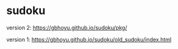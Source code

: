# sudoku



version 2: https://gbhoyu.github.io/sudoku/pkg/

version 1: https://gbhoyu.github.io/sudoku/old_sudoku/index.html
